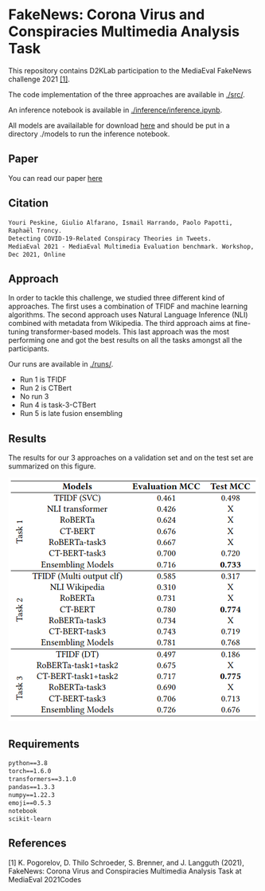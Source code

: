 # FakeNews: Corona Virus and Conspiracies Multimedia Analysis Task

This repository contains D2KLab participation to the MediaEval FakeNews challenge 2021 [[1]](#1).

The code implementation of the three approaches are available in [./src/](./src/).

An inference notebook is available in [./inference/inference.ipynb](./inference/inference.ipynb).

All models are availailable for download [here](https://mediaeval-fakenews.tools.eurecom.fr/) and should be put in a directory ./models to run the inference notebook.

## Paper
You can read our paper [here](https://2021.multimediaeval.com/paper65.pdf)

## Citation
```
Youri Peskine, Giulio Alfarano, Ismail Harrando, Paolo Papotti, Raphaël Troncy.
Detecting COVID-19-Related Conspiracy Theories in Tweets.
MediaEval 2021 - MediaEval Multimedia Evaluation benchmark. Workshop, Dec 2021, Online
```

## Approach

In order to tackle this challenge, we studied three different kind of approaches. The first uses a combination of TFIDF and machine learning algorithms. The second approach uses Natural Language Inference (NLI) combined with metadata from Wikipedia. The third approach aims at fine-tuning transformer-based models.
This last approach was the most performing one and got the best results on all the tasks amongst all the participants.


Our runs are available in [./runs/](./runs/).
 - Run 1 is TFIDF
 - Run 2 is CTBert
 - No run 3
 - Run 4 is task-3-CTBert
 - Run 5 is late fusion ensembling

## Results
The results for our 3 approaches on a validation set and on the test set are summarized on this figure.

![plot](./results.png)

## Requirements
```
python==3.8
torch==1.6.0
transformers==3.1.0
pandas==1.3.3
numpy==1.22.3
emoji==0.5.3
notebook
scikit-learn
```


## References
<a id="1">[1]</a> 
K. Pogorelov, D. Thilo Schroeder, S. Brenner, and J. Langguth (2021), FakeNews: Corona Virus and Conspiracies Multimedia Analysis Task at MediaEval
2021Codes
